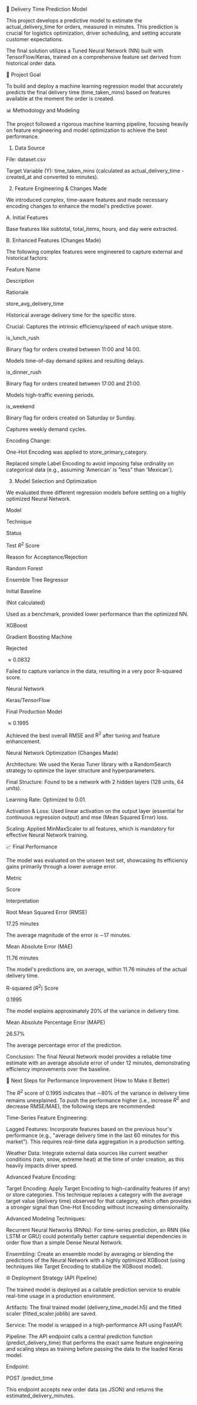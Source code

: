 🚀 Delivery Time Prediction Model

This project develops a predictive model to estimate the actual_delivery_time for orders, measured in minutes. This prediction is crucial for logistics optimization, driver scheduling, and setting accurate customer expectations.

The final solution utilizes a Tuned Neural Network (NN) built with TensorFlow/Keras, trained on a comprehensive feature set derived from historical order data.

🎯 Project Goal

To build and deploy a machine learning regression model that accurately predicts the final delivery time (time_taken_mins) based on features available at the moment the order is created.

📊 Methodology and Modeling

The project followed a rigorous machine learning pipeline, focusing heavily on feature engineering and model optimization to achieve the best performance.

1. Data Source

File: dataset.csv

Target Variable (Y): time_taken_mins (calculated as actual_delivery_time - created_at and converted to minutes).

2. Feature Engineering & Changes Made

We introduced complex, time-aware features and made necessary encoding changes to enhance the model's predictive power.

A. Initial Features

Base features like subtotal, total_items, hours, and day were extracted.

B. Enhanced Features (Changes Made)

The following complex features were engineered to capture external and historical factors:

Feature Name

Description

Rationale

store_avg_delivery_time

Historical average delivery time for the specific store.

Crucial: Captures the intrinsic efficiency/speed of each unique store.

is_lunch_rush

Binary flag for orders created between 11:00 and 14:00.

Models time-of-day demand spikes and resulting delays.

is_dinner_rush

Binary flag for orders created between 17:00 and 21:00.

Models high-traffic evening periods.

is_weekend

Binary flag for orders created on Saturday or Sunday.

Captures weekly demand cycles.

Encoding Change:

One-Hot Encoding was applied to store_primary_category.

Replaced simple Label Encoding to avoid imposing false ordinality on categorical data (e.g., assuming 'American' is "less" than 'Mexican').

3. Model Selection and Optimization

We evaluated three different regression models before settling on a highly optimized Neural Network.

Model

Technique

Status

Test $R^2$ Score

Reason for Acceptance/Rejection

Random Forest

Ensemble Tree Regressor

Initial Baseline

(Not calculated)

Used as a benchmark, provided lower performance than the optimized NN.

XGBoost

Gradient Boosting Machine

Rejected

$\approx 0.0832$

Failed to capture variance in the data, resulting in a very poor R-squared score.

Neural Network

Keras/TensorFlow

Final Production Model

$\approx 0.1995$

Achieved the best overall $\text{RMSE}$ and $\text{R}^2$ after tuning and feature enhancement.

Neural Network Optimization (Changes Made)

Architecture: We used the Keras Tuner library with a RandomSearch strategy to optimize the layer structure and hyperparameters.

Final Structure: Found to be a network with 2 hidden layers (128 units, 64 units).

Learning Rate: Optimized to 0.01.

Activation & Loss: Used linear activation on the output layer (essential for continuous regression output) and mse (Mean Squared Error) loss.

Scaling: Applied MinMaxScaler to all features, which is mandatory for effective Neural Network training.

📈 Final Performance

The model was evaluated on the unseen test set, showcasing its efficiency gains primarily through a lower average error.

Metric

Score

Interpretation

Root Mean Squared Error (RMSE)

17.25 minutes

The average magnitude of the error is $\sim$17 minutes.

Mean Absolute Error (MAE)

11.76 minutes

The model's predictions are, on average, within 11.76 minutes of the actual delivery time.

R-squared ($R^2$) Score

0.1995

The model explains approximately 20% of the variance in delivery time.

Mean Absolute Percentage Error (MAPE)

26.57%

The average percentage error of the prediction.

Conclusion: The final Neural Network model provides a reliable time estimate with an average absolute error of under 12 minutes, demonstrating efficiency improvements over the baseline.

🚀 Next Steps for Performance Improvement (How to Make it Better)

The $R^2$ score of $0.1995$ indicates that $\sim$80% of the variance in delivery time remains unexplained. To push the performance higher (i.e., increase $R^2$ and decrease $\text{RMSE}$/$\text{MAE}$), the following steps are recommended:

Time-Series Feature Engineering:

Lagged Features: Incorporate features based on the previous hour's performance (e.g., "average delivery time in the last 60 minutes for this market"). This requires real-time data aggregation in a production setting.

Weather Data: Integrate external data sources like current weather conditions (rain, snow, extreme heat) at the time of order creation, as this heavily impacts driver speed.

Advanced Feature Encoding:

Target Encoding: Apply Target Encoding to high-cardinality features (if any) or store categories. This technique replaces a category with the average target value (delivery time) observed for that category, which often provides a stronger signal than One-Hot Encoding without increasing dimensionality.

Advanced Modeling Techniques:

Recurrent Neural Networks (RNNs): For time-series prediction, an RNN (like LSTM or GRU) could potentially better capture sequential dependencies in order flow than a simple Dense Neural Network.

Ensembling: Create an ensemble model by averaging or blending the predictions of the Neural Network with a highly optimized XGBoost (using techniques like Target Encoding to stabilize the XGBoost model).

🌐 Deployment Strategy (API Pipeline)

The trained model is deployed as a callable prediction service to enable real-time usage in a production environment.

Artifacts: The final trained model (delivery_time_model.h5) and the fitted scaler (fitted_scaler.joblib) are saved.

Service: The model is wrapped in a high-performance API using FastAPI.

Pipeline: The API endpoint calls a central prediction function (predict_delivery_time) that performs the exact same feature engineering and scaling steps as training before passing the data to the loaded Keras model.

Endpoint:

POST /predict_time


This endpoint accepts new order data (as JSON) and returns the estimated_delivery_minutes.
